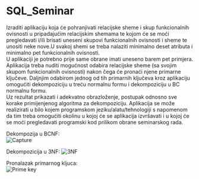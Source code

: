 # SQL_Seminar
Izraditi aplikaciju koja će pohranjivati relacijske sheme i skup funkcionalnih ovisnosti u pripadajućim relacijskim shemama te kojom će se moći pregledavati i/ili brisati uneseni skupovi funkcionalnih ovisnosti i sheme te unositi neke nove.U svakoj shemi se treba nalaziti minimalno deset atributa i minimalno pet funkcionalnih ovisnosti.  
U aplikaciji je potrebno prije same obrane imati uneseno barem pet primjera. Aplikacija treba nuditi mogućnost odabira relacijske sheme (sa svojim skupom funkcionalnih ovisnosti) nakon čega će pronaći njene primarne ključeve. Daljnjim odabirom jednog od tih primarnih ključeva kroz aplikaciju omogućiti dekompoziciju u treću normalnu formu i dekompoziciju u BC normalnu formu.   
Uz rezultat prikazati i adekvatno obrazloženje, postupak odnosno sve korake primijenjenog algoritma za dekompoziciju. Aplikacija se može realizirati u bilo kojem programskom jeziku/alatu/tehnologiji s napomenom da tim treba omogućiti okolinu u kojoj će se aplikacija izvršavati i u kojoj će se moći pregledavati programski kod prilikom obrane seminarskog rada.    

Dekompozija u BCNF:   
![Capture](https://user-images.githubusercontent.com/124800316/235660524-8707f6e0-d596-40c7-901f-d636b4b536c4.JPG)

Dekompozicija u 3NF:
![3NF](https://github.com/Cepa95/DatabaseNormalisation/assets/124800316/b5cfc320-2359-497a-92c7-62ccb4705a6e)



Pronalazak primarnog kljuca:  
![Prime key](https://github.com/Cepa95/DatabaseNormalisation/assets/124800316/6abdc0f1-69d2-4766-a37a-ac13f89d0ed6)

